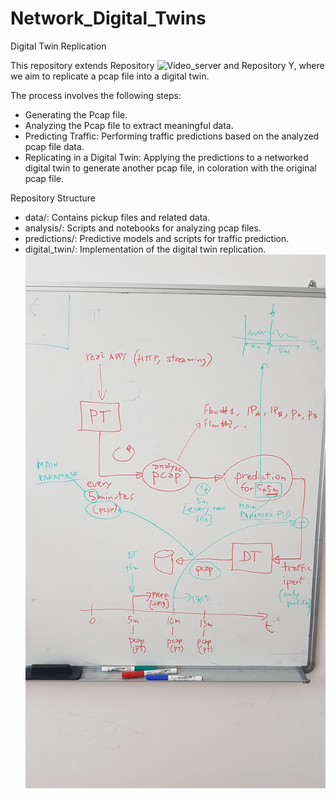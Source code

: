 # Network_Digital_Twins
Digital Twin Replication

This repository extends Repository ![Video_server](https://github.com/johnsengendo/Video_server) and Repository Y, where we aim to replicate a pcap file into a digital twin.

The process involves the following steps:
- Generating the Pcap file.
- Analyzing the Pcap file to extract meaningful data.
- Predicting Traffic: Performing traffic predictions based on the analyzed pcap file data.
- Replicating in a Digital Twin: Applying the predictions to a networked digital twin to generate another pcap file, in coloration with the original pcap file.

Repository Structure

- data/: Contains pickup files and related data.
- analysis/: Scripts and notebooks for analyzing pcap files.
- predictions/: Predictive models and scripts for traffic prediction.
- digital_twin/: Implementation of the digital twin replication.
![alt text](https://github.com/johnsengendo/DigitalTwins_part2/blob/main/Images/Image.jpg)
